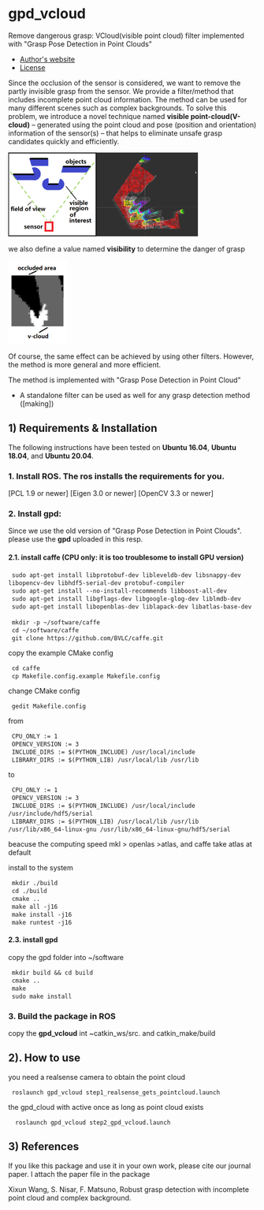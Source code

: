 # gpd_vcloud
Remove dangerous grasp: VCloud(visible point cloud) filter implemented with "Grasp Pose Detection in Point Clouds"

* [Author's website](https://www.oit.ac.jp/elc/~matsunolab/index.html)
* [License](making)


Since the occlusion of the sensor is considered, we want to remove the partly invisible grasp from the sensor.
We provide a filter/method that includes incomplete point cloud information.
The method can be used for many different scenes such as complex backgrounds. 
To solve this problem, we introduce a novel technique named **visible point-cloud(V-cloud)** – generated using the point cloud and pose (position and orientation) information of the sensor(s) – that helps to eliminate unsafe grasp candidates quickly and efficiently.

<img src="doc/Fig_visible_region_c3.png" height=170px/><img src="doc/Fig_vcloud.png" height=170px/>

we also define a value named **visibility** to determine the danger of grasp

<img src="doc/Fig_light_cloud_3_c.png" height=170px/>

Of course, the same effect can be achieved by using other filters. However, the method is more general and more efficient.

The method is implemented with "Grasp Pose Detection in Point Cloud"
* A standalone filter can be used as well for any grasp detection method ([making])

## 1) Requirements & Installation

The following instructions have been tested on  **Ubuntu 16.04**, **Ubuntu 18.04**, and  **Ubuntu 20.04**.

### 1. Install ROS. The ros installs the requirements for you.
  [PCL 1.9 or newer]
  [Eigen 3.0 or newer]
  [OpenCV 3.3 or newer]

### 2. Install gpd:
   Since we use the old version of "Grasp Pose Detection in Point Clouds". please use the **gpd** uploaded in this resp.

#### 2.1. install caffe (CPU only: it is too troublesome to install GPU version) 
   ```
    sudo apt-get install libprotobuf-dev libleveldb-dev libsnappy-dev libopencv-dev libhdf5-serial-dev protobuf-compiler
    sudo apt-get install --no-install-recommends libboost-all-dev
    sudo apt-get install libgflags-dev libgoogle-glog-dev liblmdb-dev
    sudo apt-get install libopenblas-dev liblapack-dev libatlas-base-dev

    mkdir -p ~/software/caffe
    cd ~/software/caffe
    git clone https://github.com/BVLC/caffe.git
   ```

copy the example CMake config
   ```
    cd caffe
    cp Makefile.config.example Makefile.config
   ```

change CMake config
   ```
    gedit Makefile.config
   ```
from
   ```
    CPU_ONLY := 1
    OPENCV_VERSION := 3
    INCLUDE_DIRS := $(PYTHON_INCLUDE) /usr/local/include
    LIBRARY_DIRS := $(PYTHON_LIB) /usr/local/lib /usr/lib
   ```
to
   ```
    CPU_ONLY := 1
    OPENCV_VERSION := 3
    INCLUDE_DIRS := $(PYTHON_INCLUDE) /usr/local/include /usr/include/hdf5/serial
    LIBRARY_DIRS := $(PYTHON_LIB) /usr/local/lib /usr/lib /usr/lib/x86_64-linux-gnu /usr/lib/x86_64-linux-gnu/hdf5/serial
   ```
beacuse the computing speed mkl > openlas >atlas, and caffe take atlas at default

install to the system
   ```
    mkdir ./build
    cd ./build
    cmake ..
    make all -j16
    make install -j16
    make runtest -j16
   ```


#### 2.3. install gpd
copy the gpd folder into ~/software
   ```
    mkdir build && cd build
    cmake ..
    make
    sudo make install
   ```

### 3. Build the package in ROS
copy the **gpd_vcloud** int ~catkin_ws/src.
and catkin_make/build


## 2). How to use
you need a realsense camera to obtain the point cloud
   ```
    roslaunch gpd_vcloud step1_realsense_gets_pointcloud.launch
   ```
the gpd_cloud with active once as long as point cloud exists
   ```
     roslaunch gpd_vcloud step2_gpd_vcloud.launch
   ```

## 3) References

If you like this package and use it in your own work, please cite our journal
paper. I attach the paper file in the package

Xixun Wang, S. Nisar, F. Matsuno, Robust grasp detection with incomplete point cloud and complex background.

